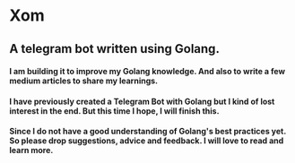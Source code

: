 # Xom

## A telegram bot written using Golang.
#### I am building it to improve my Golang knowledge. And also to write a few medium articles to share my learnings.
#### I have previously created a Telegram Bot with Golang but I kind of lost interest in the end. But this time I hope, I will finish this. 

#### Since I do not have a good understanding of Golang's best practices yet. So please drop suggestions, advice and feedback. I will love to read and learn more.
